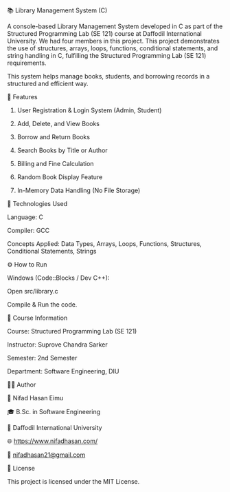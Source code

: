 📚 Library Management System (C)

A console-based Library Management System developed in C as part of the Structured Programming Lab (SE 121) course at Daffodil International University.
We had four members in this project. This project demonstrates the use of structures, arrays, loops, functions, conditional statements, and string handling in C, fulfilling the Structured Programming Lab (SE 121) requirements. 

This system helps manage books, students, and borrowing records in a structured and efficient way.

🚀 Features

1. User Registration & Login System (Admin, Student)

2. Add, Delete, and View Books

3. Borrow and Return Books

4. Search Books by Title or Author

5. Billing and Fine Calculation

6. Random Book Display Feature

7. In-Memory Data Handling (No File Storage)

🧩 Technologies Used

Language: C

Compiler: GCC

Concepts Applied: Data Types, Arrays, Loops, Functions, Structures, Conditional Statements, Strings

⚙️ How to Run

Windows (Code::Blocks / Dev C++):

Open src/library.c

Compile & Run the code.

📄 Course Information


Course: Structured Programming Lab (SE 121)

Instructor: Suprove Chandra Sarker

Semester: 2nd Semester

Department: Software Engineering, DIU



🧑‍💻 Author


👤 Nifad Hasan Eimu

🎓 B.Sc. in Software Engineering

🏫 Daffodil International University

🌐 https://www.nifadhasan.com/

📧 nifadhasan21@gmail.com



🪪 License


This project is licensed under the MIT License.
